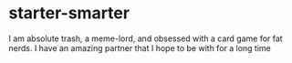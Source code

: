 # starter-smarter
I am absolute trash, a meme-lord, and obsessed with a card game for fat nerds. I have an amazing partner that I hope to be with for a long time
